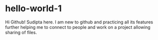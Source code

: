 # hello-world-1

Hi Github!
Sudipta here.
I am new to github and practicing all its features further helping me to connect to people and work on a project allowing sharing of files. 

